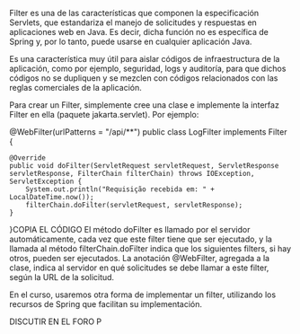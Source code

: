 Filter es una de las características que componen la especificación Servlets, que estandariza el manejo de solicitudes y respuestas en aplicaciones web en Java. Es decir, dicha función no es específica de Spring y, por lo tanto, puede usarse en cualquier aplicación Java.

Es una característica muy útil para aislar códigos de infraestructura de la aplicación, como por ejemplo, seguridad, logs y auditoría, para que dichos códigos no se dupliquen y se mezclen con códigos relacionados con las reglas comerciales de la aplicación.

Para crear un Filter, simplemente cree una clase e implemente la interfaz Filter en ella (paquete jakarta.servlet). Por ejemplo:

@WebFilter(urlPatterns = "/api/**")
public class LogFilter implements Filter {

    @Override
    public void doFilter(ServletRequest servletRequest, ServletResponse servletResponse, FilterChain filterChain) throws IOException, ServletException {
        System.out.println("Requisição recebida em: " + LocalDateTime.now());
        filterChain.doFilter(servletRequest, servletResponse);
    }

}COPIA EL CÓDIGO
El método doFilter es llamado por el servidor automáticamente, cada vez que este filter tiene que ser ejecutado, y la llamada al método filterChain.doFilter indica que los siguientes filters, si hay otros, pueden ser ejecutados. La anotación @WebFilter, agregada a la clase, indica al servidor en qué solicitudes se debe llamar a este filter, según la URL de la solicitud.

En el curso, usaremos otra forma de implementar un filter, utilizando los recursos de Spring que facilitan su implementación.

 DISCUTIR EN EL FORO
P
